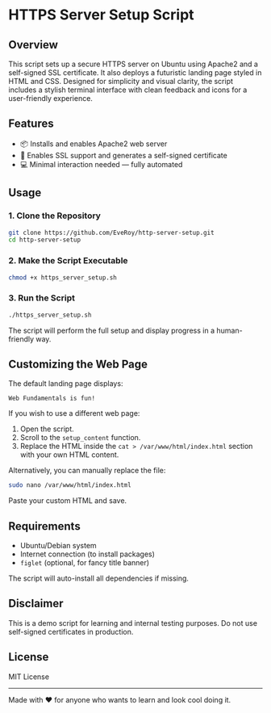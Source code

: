 # HTTPS Server Setup Script

## Overview
This script sets up a secure HTTPS server on Ubuntu using Apache2 and a self-signed SSL certificate. It also deploys a futuristic landing page styled in HTML and CSS. Designed for simplicity and visual clarity, the script includes a stylish terminal interface with clean feedback and icons for a user-friendly experience.

## Features
- 📦 Installs and enables Apache2 web server
- 🔐 Enables SSL support and generates a self-signed certificate
- 💻 Minimal interaction needed — fully automated

## Usage
### 1. Clone the Repository
```bash
git clone https://github.com/EveRoy/http-server-setup.git
cd http-server-setup
```

### 2. Make the Script Executable
```bash
chmod +x https_server_setup.sh
```

### 3. Run the Script
```bash
./https_server_setup.sh
```

The script will perform the full setup and display progress in a human-friendly way.

## Customizing the Web Page
The default landing page displays:
```
Web Fundamentals is fun!
```
If you wish to use a different web page:
1. Open the script.
2. Scroll to the `setup_content` function.
3. Replace the HTML inside the `cat > /var/www/html/index.html` section with your own HTML content.

Alternatively, you can manually replace the file:
```bash
sudo nano /var/www/html/index.html
```
Paste your custom HTML and save.

## Requirements
- Ubuntu/Debian system
- Internet connection (to install packages)
- `figlet` (optional, for fancy title banner)

The script will auto-install all dependencies if missing.

## Disclaimer
This is a demo script for learning and internal testing purposes. Do not use self-signed certificates in production.

## License
MIT License

---
Made with ❤️ for anyone who wants to learn and look cool doing it.
